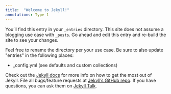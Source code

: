 ```yaml
---
title:  "Welcome to Jekyll!"
annotations: Type 1
---
```

You’ll find this entry in your `_entries` directory. This site does not assume a blogging use case with `_posts`. Go ahead and edit this entry and re-build the site to see your changes. 

Feel free to rename the directory per your use case. Be sure to also update "entries" in the following places:
 * _config.yml (see defaults and custom collections)

Check out the [Jekyll docs][jekyll-docs] for more info on how to get the most out of Jekyll. File all bugs/feature requests at [Jekyll’s GitHub repo][jekyll-gh]. If you have questions, you can ask them on [Jekyll Talk][jekyll-talk].

[jekyll-docs]: https://jekyllrb.com/docs/home
[jekyll-gh]:   https://github.com/jekyll/jekyll
[jekyll-talk]: https://talk.jekyllrb.com/
